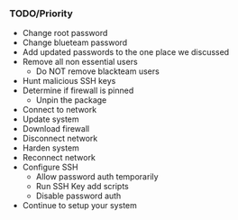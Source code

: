 ### TODO/Priority

- Change root password
- Change blueteam password
- Add updated passwords to the one place we discussed 
- Remove all non essential users
    - Do NOT remove blackteam users
- Hunt malicious SSH keys
- Determine if firewall is pinned
	- Unpin the package 
- Connect to network
- Update system
- Download firewall
- Disconnect network
- Harden system
- Reconnect network
- Configure SSH
	- Allow password auth temporarily
	- Run SSH Key add scripts
	- Disable password auth
- Continue to setup your system